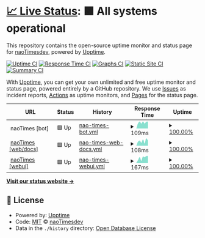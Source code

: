 # [📈 Live Status](https://panel.naoti.me): <!--live status--> **🟩 All systems operational**

This repository contains the open-source uptime monitor and status page for [naoTimesdev](https://naoti.me), powered by [Upptime](https://github.com/upptime/upptime).

[![Uptime CI](https://github.com/naoTimesdev/status/workflows/Uptime%20CI/badge.svg)](https://github.com/naoTimesdev/status/actions?query=workflow%3A%22Uptime+CI%22)
[![Response Time CI](https://github.com/naoTimesdev/status/workflows/Response%20Time%20CI/badge.svg)](https://github.com/naoTimesdev/status/actions?query=workflow%3A%22Response+Time+CI%22)
[![Graphs CI](https://github.com/naoTimesdev/status/workflows/Graphs%20CI/badge.svg)](https://github.com/naoTimesdev/status/actions?query=workflow%3A%22Graphs+CI%22)
[![Static Site CI](https://github.com/naoTimesdev/status/workflows/Static%20Site%20CI/badge.svg)](https://github.com/naoTimesdev/status/actions?query=workflow%3A%22Static+Site+CI%22)
[![Summary CI](https://github.com/naoTimesdev/status/workflows/Summary%20CI/badge.svg)](https://github.com/naoTimesdev/status/actions?query=workflow%3A%22Summary+CI%22)

With [Upptime](https://upptime.js.org), you can get your own unlimited and free uptime monitor and status page, powered entirely by a GitHub repository. We use [Issues](https://github.com/naoTimesdev/status/issues) as incident reports, [Actions](https://github.com/naoTimesdev/status/actions) as uptime monitors, and [Pages](https://panel.naoti.me) for the status page.

<!--start: status pages-->
<!-- This summary is generated by Upptime (https://github.com/upptime/upptime) -->
<!-- Do not edit this manually, your changes will be overwritten -->
<!-- prettier-ignore -->
| URL | Status | History | Response Time | Uptime |
| --- | ------ | ------- | ------------- | ------ |
| <img alt="" src="https://naoti.me/img/favicon.ico" height="13"> naoTimes [bot] | 🟩 Up | [nao-times-bot.yml](https://github.com/naoTimesdev/status/commits/HEAD/history/nao-times-bot.yml) | <details><summary><img alt="Response time graph" src="./graphs/nao-times-bot/response-time-week.png" height="20"> 109ms</summary><br><a href="https://status.naoti.me/history/nao-times-bot"><img alt="Response time 113" src="https://img.shields.io/endpoint?url=https%3A%2F%2Fraw.githubusercontent.com%2FnaoTimesdev%2Fstatus%2FHEAD%2Fapi%2Fnao-times-bot%2Fresponse-time.json"></a><br><a href="https://status.naoti.me/history/nao-times-bot"><img alt="24-hour response time 124" src="https://img.shields.io/endpoint?url=https%3A%2F%2Fraw.githubusercontent.com%2FnaoTimesdev%2Fstatus%2FHEAD%2Fapi%2Fnao-times-bot%2Fresponse-time-day.json"></a><br><a href="https://status.naoti.me/history/nao-times-bot"><img alt="7-day response time 109" src="https://img.shields.io/endpoint?url=https%3A%2F%2Fraw.githubusercontent.com%2FnaoTimesdev%2Fstatus%2FHEAD%2Fapi%2Fnao-times-bot%2Fresponse-time-week.json"></a><br><a href="https://status.naoti.me/history/nao-times-bot"><img alt="30-day response time 116" src="https://img.shields.io/endpoint?url=https%3A%2F%2Fraw.githubusercontent.com%2FnaoTimesdev%2Fstatus%2FHEAD%2Fapi%2Fnao-times-bot%2Fresponse-time-month.json"></a><br><a href="https://status.naoti.me/history/nao-times-bot"><img alt="1-year response time 113" src="https://img.shields.io/endpoint?url=https%3A%2F%2Fraw.githubusercontent.com%2FnaoTimesdev%2Fstatus%2FHEAD%2Fapi%2Fnao-times-bot%2Fresponse-time-year.json"></a></details> | <details><summary><a href="https://status.naoti.me/history/nao-times-bot">100.00%</a></summary><a href="https://status.naoti.me/history/nao-times-bot"><img alt="All-time uptime 99.82%" src="https://img.shields.io/endpoint?url=https%3A%2F%2Fraw.githubusercontent.com%2FnaoTimesdev%2Fstatus%2FHEAD%2Fapi%2Fnao-times-bot%2Fuptime.json"></a><br><a href="https://status.naoti.me/history/nao-times-bot"><img alt="24-hour uptime 100.00%" src="https://img.shields.io/endpoint?url=https%3A%2F%2Fraw.githubusercontent.com%2FnaoTimesdev%2Fstatus%2FHEAD%2Fapi%2Fnao-times-bot%2Fuptime-day.json"></a><br><a href="https://status.naoti.me/history/nao-times-bot"><img alt="7-day uptime 100.00%" src="https://img.shields.io/endpoint?url=https%3A%2F%2Fraw.githubusercontent.com%2FnaoTimesdev%2Fstatus%2FHEAD%2Fapi%2Fnao-times-bot%2Fuptime-week.json"></a><br><a href="https://status.naoti.me/history/nao-times-bot"><img alt="30-day uptime 99.91%" src="https://img.shields.io/endpoint?url=https%3A%2F%2Fraw.githubusercontent.com%2FnaoTimesdev%2Fstatus%2FHEAD%2Fapi%2Fnao-times-bot%2Fuptime-month.json"></a><br><a href="https://status.naoti.me/history/nao-times-bot"><img alt="1-year uptime 99.61%" src="https://img.shields.io/endpoint?url=https%3A%2F%2Fraw.githubusercontent.com%2FnaoTimesdev%2Fstatus%2FHEAD%2Fapi%2Fnao-times-bot%2Fuptime-year.json"></a></details>
| <img alt="" src="https://naoti.me/img/favicon.ico" height="13"> [naoTimes [web/docs]](https://naoti.me/) | 🟩 Up | [nao-times-web-docs.yml](https://github.com/naoTimesdev/status/commits/HEAD/history/nao-times-web-docs.yml) | <details><summary><img alt="Response time graph" src="./graphs/nao-times-web-docs/response-time-week.png" height="20"> 108ms</summary><br><a href="https://status.naoti.me/history/nao-times-web-docs"><img alt="Response time 139" src="https://img.shields.io/endpoint?url=https%3A%2F%2Fraw.githubusercontent.com%2FnaoTimesdev%2Fstatus%2FHEAD%2Fapi%2Fnao-times-web-docs%2Fresponse-time.json"></a><br><a href="https://status.naoti.me/history/nao-times-web-docs"><img alt="24-hour response time 121" src="https://img.shields.io/endpoint?url=https%3A%2F%2Fraw.githubusercontent.com%2FnaoTimesdev%2Fstatus%2FHEAD%2Fapi%2Fnao-times-web-docs%2Fresponse-time-day.json"></a><br><a href="https://status.naoti.me/history/nao-times-web-docs"><img alt="7-day response time 108" src="https://img.shields.io/endpoint?url=https%3A%2F%2Fraw.githubusercontent.com%2FnaoTimesdev%2Fstatus%2FHEAD%2Fapi%2Fnao-times-web-docs%2Fresponse-time-week.json"></a><br><a href="https://status.naoti.me/history/nao-times-web-docs"><img alt="30-day response time 132" src="https://img.shields.io/endpoint?url=https%3A%2F%2Fraw.githubusercontent.com%2FnaoTimesdev%2Fstatus%2FHEAD%2Fapi%2Fnao-times-web-docs%2Fresponse-time-month.json"></a><br><a href="https://status.naoti.me/history/nao-times-web-docs"><img alt="1-year response time 138" src="https://img.shields.io/endpoint?url=https%3A%2F%2Fraw.githubusercontent.com%2FnaoTimesdev%2Fstatus%2FHEAD%2Fapi%2Fnao-times-web-docs%2Fresponse-time-year.json"></a></details> | <details><summary><a href="https://status.naoti.me/history/nao-times-web-docs">100.00%</a></summary><a href="https://status.naoti.me/history/nao-times-web-docs"><img alt="All-time uptime 99.98%" src="https://img.shields.io/endpoint?url=https%3A%2F%2Fraw.githubusercontent.com%2FnaoTimesdev%2Fstatus%2FHEAD%2Fapi%2Fnao-times-web-docs%2Fuptime.json"></a><br><a href="https://status.naoti.me/history/nao-times-web-docs"><img alt="24-hour uptime 100.00%" src="https://img.shields.io/endpoint?url=https%3A%2F%2Fraw.githubusercontent.com%2FnaoTimesdev%2Fstatus%2FHEAD%2Fapi%2Fnao-times-web-docs%2Fuptime-day.json"></a><br><a href="https://status.naoti.me/history/nao-times-web-docs"><img alt="7-day uptime 100.00%" src="https://img.shields.io/endpoint?url=https%3A%2F%2Fraw.githubusercontent.com%2FnaoTimesdev%2Fstatus%2FHEAD%2Fapi%2Fnao-times-web-docs%2Fuptime-week.json"></a><br><a href="https://status.naoti.me/history/nao-times-web-docs"><img alt="30-day uptime 100.00%" src="https://img.shields.io/endpoint?url=https%3A%2F%2Fraw.githubusercontent.com%2FnaoTimesdev%2Fstatus%2FHEAD%2Fapi%2Fnao-times-web-docs%2Fuptime-month.json"></a><br><a href="https://status.naoti.me/history/nao-times-web-docs"><img alt="1-year uptime 100.00%" src="https://img.shields.io/endpoint?url=https%3A%2F%2Fraw.githubusercontent.com%2FnaoTimesdev%2Fstatus%2FHEAD%2Fapi%2Fnao-times-web-docs%2Fuptime-year.json"></a></details>
| <img alt="" src="https://naoti.me/img/favicon.ico" height="13"> [naoTimes [webui]](https://panel.naoti.me/) | 🟩 Up | [nao-times-webui.yml](https://github.com/naoTimesdev/status/commits/HEAD/history/nao-times-webui.yml) | <details><summary><img alt="Response time graph" src="./graphs/nao-times-webui/response-time-week.png" height="20"> 167ms</summary><br><a href="https://status.naoti.me/history/nao-times-webui"><img alt="Response time 221" src="https://img.shields.io/endpoint?url=https%3A%2F%2Fraw.githubusercontent.com%2FnaoTimesdev%2Fstatus%2FHEAD%2Fapi%2Fnao-times-webui%2Fresponse-time.json"></a><br><a href="https://status.naoti.me/history/nao-times-webui"><img alt="24-hour response time 224" src="https://img.shields.io/endpoint?url=https%3A%2F%2Fraw.githubusercontent.com%2FnaoTimesdev%2Fstatus%2FHEAD%2Fapi%2Fnao-times-webui%2Fresponse-time-day.json"></a><br><a href="https://status.naoti.me/history/nao-times-webui"><img alt="7-day response time 167" src="https://img.shields.io/endpoint?url=https%3A%2F%2Fraw.githubusercontent.com%2FnaoTimesdev%2Fstatus%2FHEAD%2Fapi%2Fnao-times-webui%2Fresponse-time-week.json"></a><br><a href="https://status.naoti.me/history/nao-times-webui"><img alt="30-day response time 178" src="https://img.shields.io/endpoint?url=https%3A%2F%2Fraw.githubusercontent.com%2FnaoTimesdev%2Fstatus%2FHEAD%2Fapi%2Fnao-times-webui%2Fresponse-time-month.json"></a><br><a href="https://status.naoti.me/history/nao-times-webui"><img alt="1-year response time 225" src="https://img.shields.io/endpoint?url=https%3A%2F%2Fraw.githubusercontent.com%2FnaoTimesdev%2Fstatus%2FHEAD%2Fapi%2Fnao-times-webui%2Fresponse-time-year.json"></a></details> | <details><summary><a href="https://status.naoti.me/history/nao-times-webui">100.00%</a></summary><a href="https://status.naoti.me/history/nao-times-webui"><img alt="All-time uptime 99.99%" src="https://img.shields.io/endpoint?url=https%3A%2F%2Fraw.githubusercontent.com%2FnaoTimesdev%2Fstatus%2FHEAD%2Fapi%2Fnao-times-webui%2Fuptime.json"></a><br><a href="https://status.naoti.me/history/nao-times-webui"><img alt="24-hour uptime 100.00%" src="https://img.shields.io/endpoint?url=https%3A%2F%2Fraw.githubusercontent.com%2FnaoTimesdev%2Fstatus%2FHEAD%2Fapi%2Fnao-times-webui%2Fuptime-day.json"></a><br><a href="https://status.naoti.me/history/nao-times-webui"><img alt="7-day uptime 100.00%" src="https://img.shields.io/endpoint?url=https%3A%2F%2Fraw.githubusercontent.com%2FnaoTimesdev%2Fstatus%2FHEAD%2Fapi%2Fnao-times-webui%2Fuptime-week.json"></a><br><a href="https://status.naoti.me/history/nao-times-webui"><img alt="30-day uptime 100.00%" src="https://img.shields.io/endpoint?url=https%3A%2F%2Fraw.githubusercontent.com%2FnaoTimesdev%2Fstatus%2FHEAD%2Fapi%2Fnao-times-webui%2Fuptime-month.json"></a><br><a href="https://status.naoti.me/history/nao-times-webui"><img alt="1-year uptime 99.98%" src="https://img.shields.io/endpoint?url=https%3A%2F%2Fraw.githubusercontent.com%2FnaoTimesdev%2Fstatus%2FHEAD%2Fapi%2Fnao-times-webui%2Fuptime-year.json"></a></details>

<!--end: status pages-->

[**Visit our status website →**](https://panel.naoti.me)

## 📄 License

- Powered by: [Upptime](https://github.com/upptime/upptime)
- Code: [MIT](./LICENSE) © [naoTimesdev](https://naoti.me)
- Data in the `./history` directory: [Open Database License](https://opendatacommons.org/licenses/odbl/1-0/)
